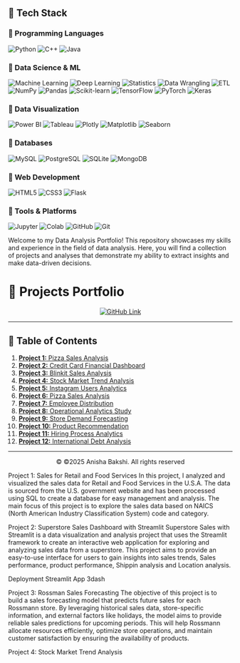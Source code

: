 ## 🚀 Tech Stack

### 🔹 Programming Languages
![Python](https://img.shields.io/badge/Python-3776AB?style=for-the-badge&logo=python&logoColor=white)
![C++](https://img.shields.io/badge/C++-00599C?style=for-the-badge&logo=c%2B%2B&logoColor=white)
![Java](https://img.shields.io/badge/Java-007396?style=for-the-badge&logo=java&logoColor=white)


### 🔹 Data Science & ML
![Machine Learning](https://img.shields.io/badge/Machine%20Learning-102230?style=for-the-badge&logo=ai&logoColor=white)
![Deep Learning](https://img.shields.io/badge/Deep%20Learning-FF6F00?style=for-the-badge&logo=deeplearning.ai&logoColor=white)
![Statistics](https://img.shields.io/badge/Statistics-006600?style=for-the-badge)
![Data Wrangling](https://img.shields.io/badge/Data%20Wrangling-4B8BBE?style=for-the-badge&logo=pandas&logoColor=white)
![ETL](https://img.shields.io/badge/ETL%20Processes-444444?style=for-the-badge&logo=apacheairflow&logoColor=white)
![NumPy](https://img.shields.io/badge/NumPy-013243?style=for-the-badge&logo=numpy&logoColor=white)
![Pandas](https://img.shields.io/badge/Pandas-150458?style=for-the-badge&logo=pandas&logoColor=white)
![Scikit-learn](https://img.shields.io/badge/Scikit--Learn-F7931E?style=for-the-badge&logo=scikit-learn&logoColor=white)
![TensorFlow](https://img.shields.io/badge/TensorFlow-FF6F00?style=for-the-badge&logo=tensorflow&logoColor=white)
![PyTorch](https://img.shields.io/badge/PyTorch-EE4C2C?style=for-the-badge&logo=pytorch&logoColor=white)
![Keras](https://img.shields.io/badge/Keras-D00000?style=for-the-badge&logo=keras&logoColor=white)

### 🔹 Data Visualization
![Power BI](https://img.shields.io/badge/PowerBI-F2C811?style=for-the-badge&logo=powerbi&logoColor=black)
![Tableau](https://img.shields.io/badge/Tableau-E97627?style=for-the-badge&logo=tableau&logoColor=white)
![Plotly](https://img.shields.io/badge/Plotly-3F4F75?style=for-the-badge&logo=plotly&logoColor=white)
![Matplotlib](https://img.shields.io/badge/Matplotlib-11557C?style=for-the-badge&logo=matplotlib&logoColor=white)
![Seaborn](https://img.shields.io/badge/Seaborn-2B4F6D?style=for-the-badge)

### 🔹 Databases
![MySQL](https://img.shields.io/badge/MySQL-005C84?style=for-the-badge&logo=mysql&logoColor=white)
![PostgreSQL](https://img.shields.io/badge/PostgreSQL-316192?style=for-the-badge&logo=postgresql&logoColor=white)
![SQLite](https://img.shields.io/badge/SQLite-003B57?style=for-the-badge&logo=sqlite&logoColor=white)
![MongoDB](https://img.shields.io/badge/MongoDB-4EA94B?style=for-the-badge&logo=mongodb&logoColor=white)

### 🔹 Web Development
![HTML5](https://img.shields.io/badge/HTML5-E34F26?style=for-the-badge&logo=html5&logoColor=white)
![CSS3](https://img.shields.io/badge/CSS3-1572B6?style=for-the-badge&logo=css3&logoColor=white)
![Flask](https://img.shields.io/badge/Flask-000000?style=for-the-badge&logo=flask&logoColor=white)


### 🔹 Tools & Platforms
![Jupyter](https://img.shields.io/badge/Jupyter-F37626?style=for-the-badge&logo=jupyter&logoColor=white)
![Colab](https://img.shields.io/badge/Google_Colab-F9AB00?style=for-the-badge&logo=google-colab&logoColor=black)
![GitHub](https://img.shields.io/badge/GitHub-100000?style=for-the-badge&logo=github&logoColor=white)
![Git](https://img.shields.io/badge/Git-F05032?style=for-the-badge&logo=git&logoColor=white)


Welcome to my Data Analysis Portfolio! This repository showcases my skills and experience in the field of data analysis. Here, you will find a collection of projects and analyses that demonstrate my ability to extract insights and make data-driven decisions.


# 📘 Projects Portfolio

<p align="center">
  <a href="https://github.com/anisha-bakshi" target="_blank">
    <img src="https://img.shields.io/badge/View%20on%20GitHub-181717?style=for-the-badge&logo=github&logoColor=white" alt="GitHub Link"/>
  </a>
</p>

---

## 📑 Table of Contents

1. [**Project 1:** Pizza Sales Analysis](https://github.com/Anishabyte/Pizza_Sales_Analysis)  
2. [**Project 2:** Credit Card Financial Dashboard](https://github.com/Anishabyte/Credit_Card_Financial_Dashboard)
3. [**Project 3:** Blinkit Sales Analysis](https://github.com/Anishabyte/Blinkit_Sales_Performance_Analysis)  
4. [**Project 4:** Stock Market Trend Analysis](https://github.com/anisha-bakshi/project4-stock-market)  
5. [**Project 5:** Instagram Users Analytics](https://github.com/anisha-bakshi/project5-instagram-analytics)  
6. [**Project 6:** Pizza Sales Analysis](https://github.com/anisha-bakshi/project6-pizza-sales)  
7. [**Project 7:** Employee Distribution](https://github.com/anisha-bakshi/project7-employee-distribution)  
8. [**Project 8:** Operational Analytics Study](https://github.com/anisha-bakshi/project8-operational-analytics)  
9. [**Project 9:** Store Demand Forecasting](https://github.com/anisha-bakshi/project9-demand-forecasting)  
10. [**Project 10:** Product Recommendation](https://github.com/anisha-bakshi/project10-recommendation-system)  
11. [**Project 11:** Hiring Process Analytics](https://github.com/anisha-bakshi/project11-hiring-analytics)  
12. [**Project 12:** International Debt Analysis](https://github.com/anisha-bakshi/project12-debt-analysis)  

---

<p align="center">
  © ©2025 Anisha Bakshi. All rights reserved

  
Project 1: Sales for Retail and Food Services
In this project, I analyzed and visualized the sales data for Retail and Food Services in the U.S.A. The data is sourced from the U.S. government website and has been processed using SQL to create a database for easy management and analysis. The main focus of this project is to explore the sales data based on NAICS (North American Industry Classification System) code and category.

Project 2: Superstore Sales Dashboard with Streamlit
Superstore Sales with Streamlit is a data visualization and analysis project that uses the Streamlit framework to create an interactive web application for exploring and analyzing sales data from a superstore. This project aims to provide an easy-to-use interface for users to gain insights into sales trends, Sales performance, product performance, Shippin analysis and Location analysis.

Deployment Streamlit App
3dash

Project 3: Rossman Sales Forecasting
The objective of this project is to build a sales forecasting model that predicts future sales for each Rossmann store. By leveraging historical sales data, store-specific information, and external factors like holidays, the model aims to provide reliable sales predictions for upcoming periods. This will help Rossmann allocate resources efficiently, optimize store operations, and maintain customer satisfaction by ensuring the availability of products.

Project 4: Stock Market Trend Analysis
